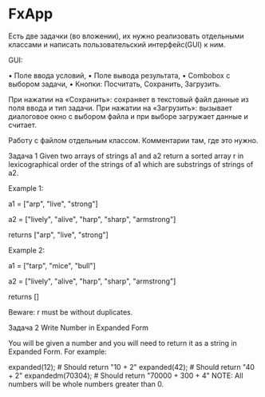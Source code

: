 # FxApp
Есть две задачки (во вложении), их нужно реализовать отдельными классами и написать пользовательский интерфейс(GUI) к ним.

GUI:

•    Поле ввода условий,
•    Поле вывода результата,
•    Combobox с выбором задачи,
•    Кнопки: Посчитать, Сохранить, Загрузить.

При нажатии на «Сохранить»: сохраняет в текстовый файл данные из поля ввода и тип задачи.
При нажатии на «Загрузить»: вызывает диалоговое окно с выбором файла и при выборе загружает данные и считает.

Работу с файлом отдельным классом.
Комментарии там, где это нужно.

Задача 1
Given two arrays of strings a1 and a2 return a sorted array r in lexicographical order of the strings of a1 which are substrings of strings of a2.

Example 1:

a1 = ["arp", "live", "strong"]

a2 = ["lively", "alive", "harp", "sharp", "armstrong"]

returns ["arp", "live", "strong"]

Example 2:

a1 = ["tarp", "mice", "bull"]

a2 = ["lively", "alive", "harp", "sharp", "armstrong"]

returns []

Beware: r must be without duplicates.

Задача 2
Write Number in Expanded Form

You will be given a number and you will need to return it as a string in Expanded Form. For example:

expanded(12); # Should return "10 + 2"
expanded(42); # Should return "40 + 2"
expandedm(70304); # Should return "70000 + 300 + 4"
NOTE: All numbers will be whole numbers greater than 0.
